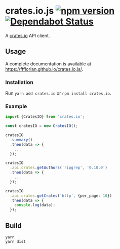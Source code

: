 # crates.io.js [![npm version](https://img.shields.io/npm/v/crates.io.svg?style=flat)](https://www.npmjs.com/package/crates.io) [![Dependabot Status](https://api.dependabot.com/badges/status?host=github&repo=ffflorian/crates.io.js)](https://dependabot.com)

A [crates.io](https://crates.io) API client.

## Usage

A complete documentation is available at https://ffflorian.github.io/crates.io.js/.

### Installation

Run `yarn add crates.io` or `npm install crates.io`.

### Example

```ts
import {CratesIO} from 'crates.io';

const cratesIO = new CratesIO();

cratesIO
  .summary()
  .then(data => {
    ...
  });

cratesIO
  .api.crates.getAuthors('ripgrep', '0.10.0')
  .then(data => {
    ...
  });

cratesIO
  .api.crates.getCrates('http', {per_page: 10})
  .then(data => {
    console.log(data);
  });
```

## Build

```
yarn
yarn dist
```
